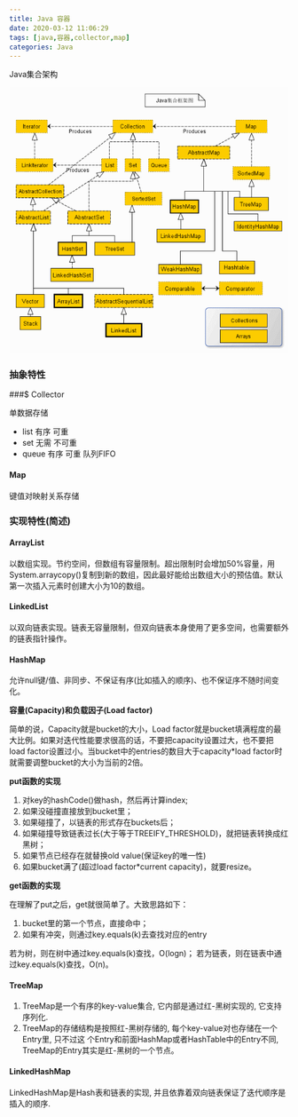 ```yaml
---
title: Java 容器
date: 2020-03-12 11:06:29
tags: [java,容器,collector,map]
categories: Java
---
```


Java集合架构

![](javacollector/collector.png)

<!--more-->

### 抽象特性

###$ Collector

单数据存储

- list 有序 可重
- set 无需 不可重
- queue 有序 可重 队列FIFO

#### Map

键值对映射关系存储

### 实现特性(简述)

#### ArrayList

以数组实现。节约空间，但数组有容量限制。超出限制时会增加50%容量，用System.arraycopy()复制到新的数组，因此最好能给出数组大小的预估值。默认第一次插入元素时创建大小为10的数组。

#### LinkedList

以双向链表实现。链表无容量限制，但双向链表本身使用了更多空间，也需要额外的链表指针操作。

#### HashMap

允许null键/值、非同步、不保证有序(比如插入的顺序)、也不保证序不随时间变化。

**容量(Capacity)和负载因子(Load factor)**

简单的说，Capacity就是bucket的大小，Load factor就是bucket填满程度的最大比例。如果对迭代性能要求很高的话，不要把capacity设置过大，也不要把load factor设置过小。当bucket中的entries的数目大于capacity*load factor时就需要调整bucket的大小为当前的2倍。

**put函数的实现**

1. 对key的hashCode()做hash，然后再计算index;
2. 如果没碰撞直接放到bucket里；
3. 如果碰撞了，以链表的形式存在buckets后；
4. 如果碰撞导致链表过长(大于等于TREEIFY_THRESHOLD)，就把链表转换成红黑树；
5. 如果节点已经存在就替换old value(保证key的唯一性)
6. 如果bucket满了(超过load factor*current capacity)，就要resize。

**get函数的实现**

在理解了put之后，get就很简单了。大致思路如下：

1. bucket里的第一个节点，直接命中；
2. 如果有冲突，则通过key.equals(k)去查找对应的entry

若为树，则在树中通过key.equals(k)查找，O(logn)；
若为链表，则在链表中通过key.equals(k)查找，O(n)。

#### TreeMap

1. TreeMap是一个有序的key-value集合, 它内部是通过红-黑树实现的, 它支持序列化.
2. TreeMap的存储结构是按照红-黑树存储的, 每个key-value对也存储在一个Entry里, 只不过这 个Entry和前面HashMap或者HashTable中的Entry不同, TreeMap的Entry其实是红-黑树的一个节点。

#### LinkedHashMap

LinkedHashMap是Hash表和链表的实现, 并且依靠着双向链表保证了迭代顺序是插入的顺序.
